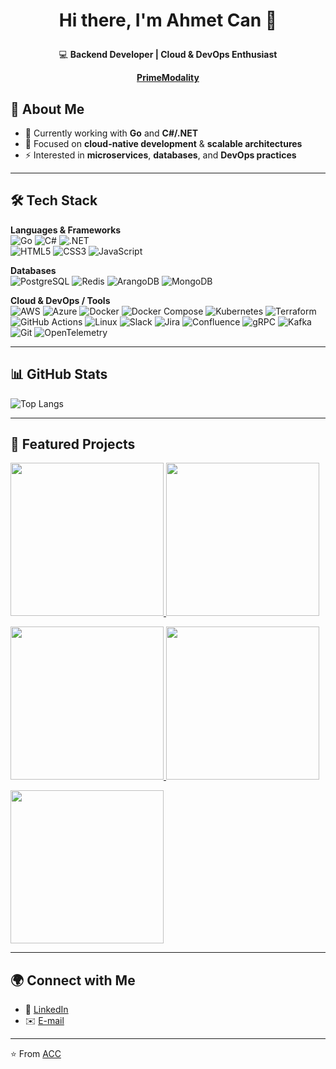 # <p align="center">Hi there, I'm Ahmet Can 👋</p>
<p align="center">
  💻 <b>Backend Developer | Cloud & DevOps Enthusiast</b>
</p>
<p align="center">
  <b><a href="https://www.primod.io/">PrimeModality</a></b>
</p>

## 🚀 About Me
- 🔭 Currently working with **Go** and **C#/.NET**  
- 🌱 Focused on **cloud-native development** & **scalable architectures**  
- ⚡ Interested in **microservices**, **databases**, and **DevOps practices**  

---

## 🛠️ Tech Stack  

**Languages & Frameworks**  
![Go](https://img.shields.io/badge/Go-00ADD8?style=for-the-badge&logo=go&logoColor=white)
![C#](https://img.shields.io/badge/C%23-239120?style=for-the-badge&logo=c-sharp&logoColor=white)
![.NET](https://img.shields.io/badge/.NET-512BD4?style=for-the-badge&logo=dotnet&logoColor=white)  
![HTML5](https://img.shields.io/badge/HTML5-E34F26?style=for-the-badge&logo=html5&logoColor=white)
![CSS3](https://img.shields.io/badge/CSS3-1572B6?style=for-the-badge&logo=css3&logoColor=white)
![JavaScript](https://img.shields.io/badge/JavaScript-F7DF1E?style=for-the-badge&logo=javascript&logoColor=black)

**Databases**  
![PostgreSQL](https://img.shields.io/badge/PostgreSQL-316192?style=for-the-badge&logo=postgresql&logoColor=white)
![Redis](https://img.shields.io/badge/Redis-DC382D?style=for-the-badge&logo=redis&logoColor=white)
![ArangoDB](https://img.shields.io/badge/ArangoDB-DDE072?style=for-the-badge&logo=arangodb&logoColor=black)
![MongoDB](https://img.shields.io/badge/MongoDB-47A248?style=for-the-badge&logo=mongodb&logoColor=white)

**Cloud & DevOps / Tools**  
![AWS](https://img.shields.io/badge/AWS-FF9900?style=for-the-badge&logo=amazonaws&logoColor=white)
![Azure](https://img.shields.io/badge/Azure-0078D4?style=for-the-badge&logo=microsoftazure&logoColor=white)
![Docker](https://img.shields.io/badge/Docker-2496ED?style=for-the-badge&logo=docker&logoColor=white)
![Docker Compose](https://img.shields.io/badge/Docker%20Compose-2496ED?style=for-the-badge&logo=docker&logoColor=white)
![Kubernetes](https://img.shields.io/badge/Kubernetes-326CE5?style=for-the-badge&logo=kubernetes&logoColor=white)
![Terraform](https://img.shields.io/badge/Terraform-7B42BC?style=for-the-badge&logo=terraform&logoColor=white)
![GitHub Actions](https://img.shields.io/badge/GitHub_Actions-2088FF?style=for-the-badge&logo=githubactions&logoColor=white)
![Linux](https://img.shields.io/badge/Linux-FCC624?style=for-the-badge&logo=linux&logoColor=black)
![Slack](https://img.shields.io/badge/Slack-4A154B?style=for-the-badge&logo=slack&logoColor=white)
![Jira](https://img.shields.io/badge/Jira-0052CC?style=for-the-badge&logo=jira&logoColor=white)
![Confluence](https://img.shields.io/badge/Confluence-172B4D?style=for-the-badge&logo=confluence&logoColor=white)
![gRPC](https://img.shields.io/badge/gRPC-5282B0?style=for-the-badge&logo=grpc&logoColor=white)
![Kafka](https://img.shields.io/badge/Kafka-231F20?style=for-the-badge&logo=apachekafka&logoColor=white)
![Git](https://img.shields.io/badge/Git-F05032?style=for-the-badge&logo=git&logoColor=white)
![OpenTelemetry](https://img.shields.io/badge/OpenTelemetry-3D5CFF?style=for-the-badge&logo=opentelemetry&logoColor=white)


---

## 📊 GitHub Stats  
![Top Langs](https://github-readme-stats.vercel.app/api/top-langs/?username=ahmetcanc&exclude_repo=market-app,my-portfolio,portfolio,beekod-website,ahsen3d-website&layout=compact&theme=radical)  

---

## 📌 Featured Projects  

<p align="left">
  <a href="https://github.com/ahmetcanc/taskman">
    <img src="https://github-readme-stats.vercel.app/api/pin/?username=ahmetcanc&repo=taskman&theme=radical" width="245" />
  </a>
  <a href="https://github.com/ahmetcanc/meetmind">
    <img src="https://github-readme-stats.vercel.app/api/pin/?username=ahmetcanc&repo=meetmind&theme=radical" width="245" />
  </a>
</p>

<p align="left">
  <a href="https://github.com/ahmetcanc/beekod-website">
    <img src="https://github-readme-stats.vercel.app/api/pin/?username=ahmetcanc&repo=beekod-website&theme=radical" width="245" />
  </a>
  <a href="https://github.com/ahmetcanc/ahsen3d-website">
    <img src="https://github-readme-stats.vercel.app/api/pin/?username=ahmetcanc&repo=ahsen3d-website&theme=radical" width="245" />
  </a>
</p>

<p align="left">
  <a href="https://github.com/ahmetcanc/market-app">
    <img src="https://github-readme-stats.vercel.app/api/pin/?username=ahmetcanc&repo=market-app&theme=radical" width="245" />
  </a>
</p>

---

## 🌍 Connect with Me  
- 💼 [LinkedIn](https://www.linkedin.com/in/ahmet-can-ceylan/)  
- ✉️ [E-mail](mailto:ahmetcanceylann81@gmail.com)  

---

⭐️ From [ACC](http://63.177.91.6/)
